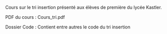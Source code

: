 Cours sur le tri insertion présenté aux élèves de première du lycée Kastler.

PDF du cours : Cours_tri.pdf

Dossier Code : Contient entre autres le code du tri insertion
